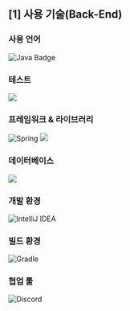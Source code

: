 ## [1] 사용 기술(Back-End)

### 사용 언어
![Java Badge](https://img.shields.io/badge/Java%2017-%23ED8B00.svg?style=for-the-badge&logo=openjdk&logoColor=fff)

### 테스트
<img src="https://img.shields.io/badge/JUnit5-25A162?style=for-the-badge&logo=JUnit5&logoColor=white">

### 프레임워크 & 라이브러리
![Spring](https://img.shields.io/badge/spring-%236DB33F.svg?style=for-the-badge&logo=spring&logoColor=white)
<img src="https://img.shields.io/badge/springboot-6DB33F?style=for-the-badge&logo=springboot&logoColor=white">

### 데이터베이스
<img src="https://img.shields.io/badge/MySQL-4479A1?style=for-the-badge&logo=MySQL&logoColor=white">

### 개발 환경
![IntelliJ IDEA](https://img.shields.io/badge/IntelliJIDEA-000000.svg?style=for-the-badge&logo=intellij-idea&logoColor=white)

### 빌드 환경
![Gradle](https://img.shields.io/badge/Gradle-02303A.svg?style=for-the-badge&logo=Gradle&logoColor=white)

### 협업 툴
![Discord](https://img.shields.io/badge/Discord-%235865F2.svg?style=for-the-badge&logo=discord&logoColor=white)
